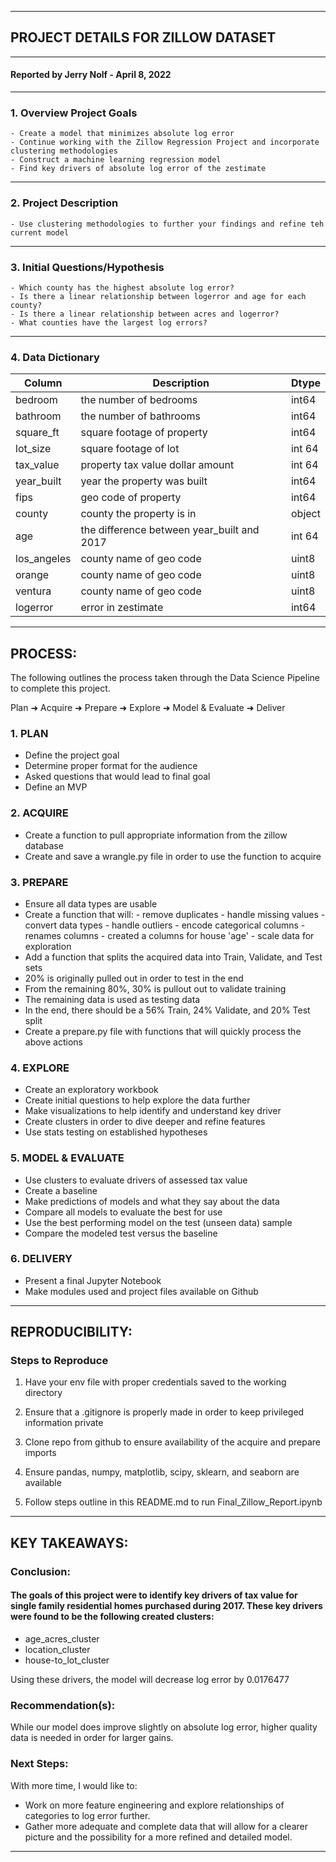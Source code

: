 ---- 
## PROJECT DETAILS FOR ZILLOW DATASET
---- 
#### Reported by Jerry Nolf  -  April 8, 2022
---- 
### 1. Overview Project Goals
    - Create a model that minimizes absolute log error
    - Continue working with the Zillow Regression Project and incorporate clustering methodologies
    - Construct a machine learning regression model
    - Find key drivers of absolute log error of the zestimate
---- 
### 2. Project Description
    - Use clustering methodologies to further your findings and refine teh current model
---- 
### 3. Initial Questions/Hypothesis

    - Which county has the highest absolute log error?
    - Is there a linear relationship between logerror and age for each county?
    - Is there a linear relationship between acres and logerror?
    - What counties have the largest log errors?
---- 
### 4. Data Dictionary 
|Column | Description | Dtype|
|--------- | --------- | ----------- |
|bedroom | the number of bedrooms | int64 |
|bathroom | the number of bathrooms | int64 |
|square_ft | square footage of property | int64 |
|lot_size | square footage of lot | int 64 |
|tax_value | property tax value dollar amount | int 64 |
|year_built | year the property was built | int64 |
|fips | geo code of property | int64 |
|county | county the property is in | object |
|age | the difference between year_built and 2017 | int 64
|los_angeles | county name of geo code  | uint8 |
|orange | county name of geo code | uint8 |
|ventura | county name of geo code | uint8 |
|logerror | error in zestimate | int64
---- 
## PROCESS:
The following outlines the process taken through the Data Science Pipeline to complete this project.  

Plan ➜ Acquire ➜ Prepare ➜ Explore ➜ Model & Evaluate ➜ Deliver

### 1. PLAN
- Define the project goal
- Determine proper format for the audience
- Asked questions that would lead to final goal
- Define an MVP


### 2. ACQUIRE
- Create a function to pull appropriate information from the zillow database
- Create and save a wrangle.py file in order to use the function to acquire


### 3. PREPARE
- Ensure all data types are usable
- Create a function that  will:
        - remove duplicates
        - handle missing values
        - convert data types
        - handle outliers
        - encode categorical columns
        - renames columns
        - created a columns for house 'age'
        - scale data for exploration
- Add a function that splits the acquired data into Train, Validate, and Test sets
- 20% is originally pulled out in order to test in the end
- From the remaining 80%, 30% is pullout out to validate training
- The remaining data is used as testing data
- In the end, there should be a 56% Train, 24% Validate, and 20% Test split 
- Create a prepare.py file with functions that will quickly process the above actions


### 4. EXPLORE
- Create an exploratory workbook
- Create initial questions to help explore the data further
- Make visualizations to help identify and understand key driver
- Create clusters in order to dive deeper and refine features
- Use stats testing on established hypotheses


### 5. MODEL & EVALUATE
- Use clusters to evaluate drivers of assessed tax value
- Create a baseline
- Make predictions of models and what they say about the data
- Compare all models to evaluate the best for use
- Use the best performing model on the test (unseen data) sample
- Compare the modeled test versus the baseline


### 6. DELIVERY
- Present a final Jupyter Notebook
- Make modules used and project files available on Github

 ---- 
## REPRODUCIBILITY: 
	
### Steps to Reproduce
1. Have your env file with proper credentials saved to the working directory

2. Ensure that a .gitignore is properly made in order to keep privileged information private

3. Clone repo from github to ensure availability of the acquire and prepare imports

4. Ensure pandas, numpy, matplotlib, scipy, sklearn, and seaborn are available

5. Follow steps outline in this README.md to run Final_Zillow_Report.ipynb


---- 
## KEY TAKEAWAYS:

### Conclusion:
#### The goals of this project were to identify key drivers of tax value for single family residential homes purchased during 2017. These key drivers were found to be the following created clusters:

- age_acres_cluster
- location_cluster
- house-to_lot_cluster

 Using these drivers, the model will decrease log error by 0.0176477

### Recommendation(s):
While our model does improve slightly on absolute log error, higher quality data is needed in order for larger gains.

### Next Steps:
With more time, I would like to:

- Work on more feature engineering and explore relationships of categories to log error further.
- Gather more adequate and complete data that will allow for a clearer picture and the possibility for a more refined and detailed model. 

---- 